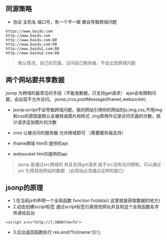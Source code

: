 ## 同源策略
- 协议 主机名 端口号，有一个不一致 都会导致跨域问题
```
https://www.baidu.com
http://www.baidu.com
http://www.baidu.com:80
http://www.baidu.com:90
http://www.baidu1.com:80
http://www.baidu2.com:80
```
> 默认情况，自己的页面，访问自己服务器，不会出现跨域问题


## 两个网站要共享数据
jsonp 为跨域的最常见的手段（不能发数据，只支持get请求）
ajax会有限制问题，会出现不允许访问。
jsonp,cros,postMessage(iframe),websocket;

- jsonp:script不会导致跨域问题，我的网站引用你的网站的js,img,css,不用img和css的原因是默认会被转成图片和样式 ,img常用作记录访问页面的次数，统计请求这张图片的次数
- cros 让被访问的服务器 允许跨域即可 （需要服务端支持）

- iframe跨域 html5 提供的api

- websocket html5提供的api

> jsonp 是通过src跨域的 并且支持get请求
> 由于src没有访问限制，可以通过src 引用其他网站的数据 （此网站必须通过这样的接口）

## jsonp的原理
- 1.在当前js中声明一个全局函数
function fn(data){ 这里就是获取数据的地方}
- 2.动态创建script标签
通过script标签引用其他网址并且将这个全局函数名字传递给后台
```
<script src="http://l:3000?cb=fn">
```
- 3.后台返回函数执行
res.end('fn({name:1})');